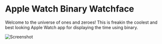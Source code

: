 # Apple Watch Binary Watchface

Welcome to the universe of ones and zeroes! This is freakin the coolest and best looking Apple Watch app for displaying the time using binary. 


![Screenshot](https://e-skils.com/SIGABRT/Hidden/BinarI/skjermdump.png)
